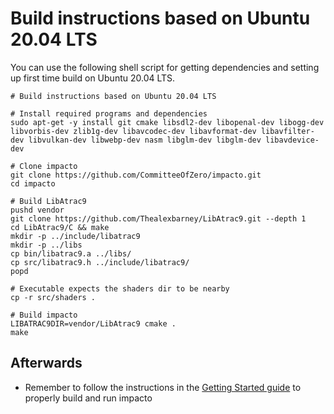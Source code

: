 # Build instructions based on Ubuntu 20.04 LTS

You can use the following shell script for getting dependencies and setting up first time build on Ubuntu 20.04 LTS.

```shell
# Build instructions based on Ubuntu 20.04 LTS

# Install required programs and dependencies
sudo apt-get -y install git cmake libsdl2-dev libopenal-dev libogg-dev libvorbis-dev zlib1g-dev libavcodec-dev libavformat-dev libavfilter-dev libvulkan-dev libwebp-dev nasm libglm-dev libglm-dev libavdevice-dev

# Clone impacto 
git clone https://github.com/CommitteeOfZero/impacto.git
cd impacto

# Build LibAtrac9
pushd vendor
git clone https://github.com/Thealexbarney/LibAtrac9.git --depth 1
cd LibAtrac9/C && make
mkdir -p ../include/libatrac9
mkdir -p ../libs
cp bin/libatrac9.a ../libs/
cp src/libatrac9.h ../include/libatrac9/
popd

# Executable expects the shaders dir to be nearby
cp -r src/shaders .

# Build impacto
LIBATRAC9DIR=vendor/LibAtrac9 cmake .
make
```

## Afterwards

- Remember to follow the instructions in the [Getting Started guide](getting_started.md) to properly build and run impacto

